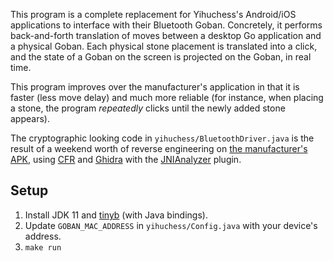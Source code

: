This program is a complete replacement for Yihuchess's Android/iOS applications to interface with their Bluetooth Goban.
Concretely, it performs back-and-forth translation of moves between a desktop Go application and a physical Goban.
Each physical stone placement is translated into a click, and the state of a Goban on the screen is projected on the Goban, in real time.

This program improves over the manufacturer's application in that it is faster (less move delay) and much more reliable (for instance, when placing a stone, the program *repeatedly* clicks until the newly added stone appears).

The cryptographic looking code in `yihuchess/BluetoothDriver.java` is the result of a weekend worth of reverse engineering on [the manufacturer's APK](http://www.yihuchess.com/software.html), using [CFR](https://www.benf.org/other/cfr/) and [Ghidra](https://ghidra-sre.org/) with the [JNIAnalyzer](https://github.com/Ayrx/JNIAnalyzer) plugin.

## Setup

1. Install JDK 11 and [tinyb](https://github.com/intel-iot-devkit/tinyb) (with Java bindings).
2. Update `GOBAN_MAC_ADDRESS` in `yihuchess/Config.java` with your device's address.
3. `make run`
